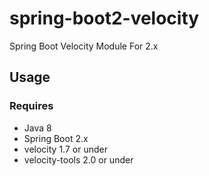 # spring-boot2-velocity
Spring Boot Velocity Module For 2.x

## Usage

### Requires

* Java 8
* Spring Boot 2.x
* velocity 1.7 or under
* velocity-tools 2.0 or under

